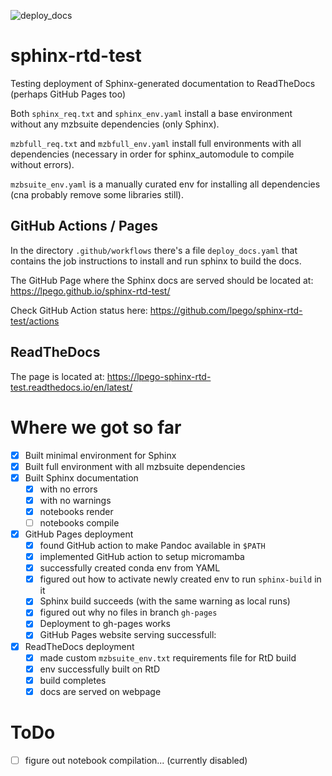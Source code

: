 ![deploy_docs](https://github.com/lpego/sphinx-rtd-test/actions/workflows/build_sphinx_docs.yaml/badge.svg)

# sphinx-rtd-test
Testing deployment of Sphinx-generated documentation to ReadTheDocs (perhaps GitHub Pages too)

Both `sphinx_req.txt` and `sphinx_env.yaml` install a base environment without any mzbsuite dependencies (only Sphinx). 

`mzbfull_req.txt` and `mzbfull_env.yaml` install full environments with all dependencies (necessary in order for sphinx_automodule to compile without errors). 

`mzbsuite_env.yaml` is a manually curated env for installing all dependencies (cna probably remove some libraries still). 

## GitHub Actions / Pages

In the directory `.github/workflows` there's a file `deploy_docs.yaml` that contains the job instructions to install and run sphinx to build the docs. 

The GitHub Page where the Sphinx docs are served should be located at: https://lpego.github.io/sphinx-rtd-test/

Check GitHub Action status here: https://github.com/lpego/sphinx-rtd-test/actions

## ReadTheDocs

The page is located at: https://lpego-sphinx-rtd-test.readthedocs.io/en/latest/

# Where we got so far

- [x] Built minimal environment for Sphinx
- [x] Built full environment with all mzbsuite dependencies
- [x] Built Sphinx documentation
    - [x] with no errors
    - [x] with no warnings
    - [x] notebooks render
    - [ ] notebooks compile
- [x] GitHub Pages deployment
    - [x] found GitHub action to make Pandoc available in `$PATH`
    - [x] implemented GitHub action to setup micromamba
    - [x] successfully created conda env from YAML
    - [x] figured out how to activate newly created env to run `sphinx-build` in it
    - [x] Sphinx build succeeds (with the same warning as local runs)
    - [x] figured out why no files in branch `gh-pages`
    - [x] Deployment to gh-pages works
    - [x] GitHub Pages website serving successfull: 
- [x] ReadTheDocs deployment 
    - [x] made custom `mzbsuite_env.txt` requirements file for RtD build
    - [x] env successfully built on RtD
    - [x] build completes
    - [x] docs are served on webpage

# ToDo 

- [ ] figure out notebook compilation... (currently disabled)
